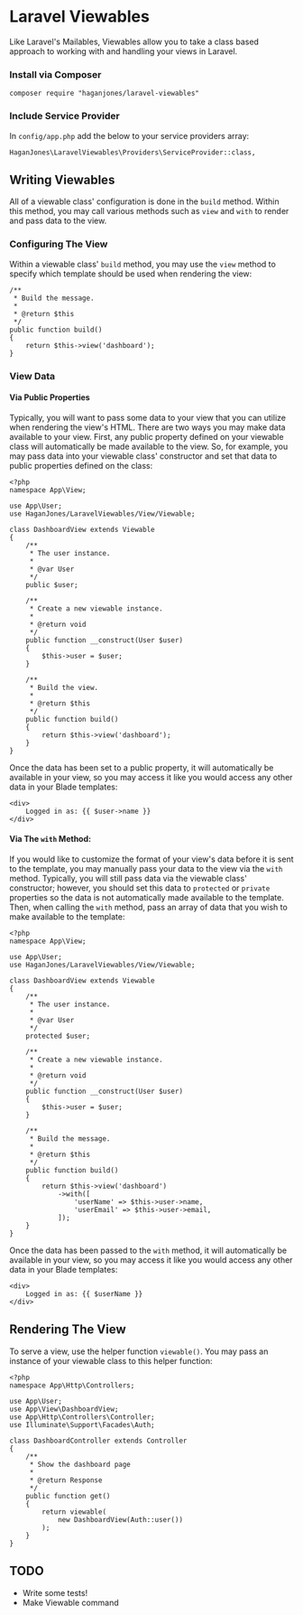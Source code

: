 # Laravel Viewables
Like Laravel's Mailables, Viewables allow you to take a
class based approach to working with and handling your
views in Laravel.

### Install via Composer
```
composer require "haganjones/laravel-viewables"
```

### Include Service Provider
In `config/app.php` add the below to your service providers array:
```
HaganJones\LaravelViewables\Providers\ServiceProvider::class,
```

## Writing Viewables

All of a viewable class' configuration is done in the `build` method. 
Within this method, you may call various methods such as `view` and
`with` to render and pass data to the view.

### Configuring The View

Within a viewable class' `build` method, you may use the `view` method
to specify which template should be used when rendering the view:

```
/**
 * Build the message.
 *
 * @return $this
 */
public function build()
{
    return $this->view('dashboard');
}
```

### View Data

#### Via Public Properties

Typically, you will want to pass some data to your view that you can utilize
when rendering the view's HTML. There are two ways you may make data
available to your view. First, any public property defined on your
viewable class will automatically be made available to the view.
So, for example, you may pass data into your viewable class'
constructor and set that data to public properties defined
on the class:

```
<?php
namespace App\View;
 
use App\User;
use HaganJones/LaravelViewables/View/Viewable;
 
class DashboardView extends Viewable
{
    /**
     * The user instance.
     *
     * @var User
     */
    public $user;
 
    /**
     * Create a new viewable instance.
     *
     * @return void
     */
    public function __construct(User $user)
    {
        $this->user = $user;
    }
 
    /**
     * Build the view.
     *
     * @return $this
     */
    public function build()
    {
        return $this->view('dashboard');
    }
}
```

Once the data has been set to a public property, it will automatically
be available in your view, so you may access it like you would
access any other data in your Blade templates:

```
<div>
    Logged in as: {{ $user->name }}
</div>
```
#### Via The `with` Method:

If you would like to customize the format of your view's data before it is
sent to the template, you may manually pass your data to the view via
the `with` method. Typically, you will still pass data via the
viewable class' constructor; however, you should set this
data to `protected` or `private` properties so the data
is not automatically made available to the template.
Then, when calling the `with` method, pass an
array of data that you wish to make available
to the template:

```
<?php
namespace App\View;
 
use App\User;
use HaganJones/LaravelViewables/View/Viewable;
 
class DashboardView extends Viewable
{
    /**
     * The user instance.
     *
     * @var User
     */
    protected $user;
 
    /**
     * Create a new viewable instance.
     *
     * @return void
     */
    public function __construct(User $user)
    {
        $this->user = $user;
    }
 
    /**
     * Build the message.
     *
     * @return $this
     */
    public function build()
    {
        return $this->view('dashboard')
            ->with([
                'userName' => $this->user->name,
                'userEmail' => $this->user->email,
            ]);
    }
}
```
Once the data has been passed to the `with` method, it will automatically be available
in your view, so you may access it like you would access any other data in your
Blade templates:

```
<div>
    Logged in as: {{ $userName }}
</div>
```

## Rendering The View

To serve a view, use the helper function `viewable()`. You may pass an
instance of your viewable class to this helper function:

```
<?php
namespace App\Http\Controllers;
 
use App\User;
use App\View\DashboardView;
use App\Http\Controllers\Controller;
use Illuminate\Support\Facades\Auth;
 
class DashboardController extends Controller
{
    /**
     * Show the dashboard page
     *
     * @return Response
     */
    public function get()
    {
        return viewable(
            new DashboardView(Auth::user())
        );
    }
}
```

## TODO
- Write some tests!
- Make Viewable command
